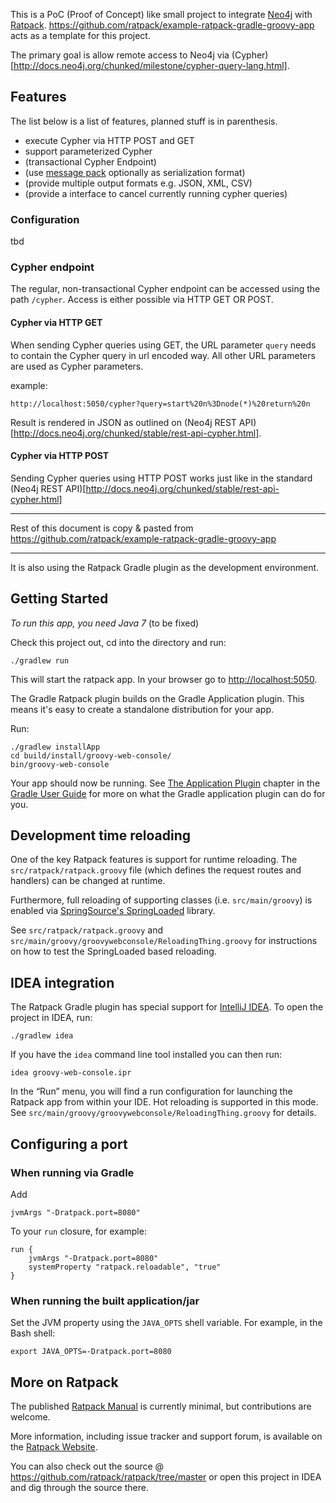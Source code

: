 This is a PoC (Proof of Concept) like small project to integrate [Neo4j](http://www.neo4j.org) with [Ratpack](http://www.ratpack-framework.org). <https://github.com/ratpack/example-ratpack-gradle-groovy-app> acts as a template for this project.

The primary goal is allow remote access to Neo4j via (Cypher)[http://docs.neo4j.org/chunked/milestone/cypher-query-lang.html].

## Features

The list below is a list of features, planned stuff is in parenthesis.

* execute Cypher via HTTP POST and GET
* support parameterized Cypher
* (transactional Cypher Endpoint)
* (use [message pack](http://msgpack.org/) optionally as serialization format)
* (provide multiple output formats e.g. JSON, XML, CSV)
* (provide a interface to cancel currently running cypher queries)


### Configuration

tbd

### Cypher endpoint

The regular, non-transactional Cypher endpoint can be accessed using the path `/cypher`. Access is either possible via HTTP GET OR POST.

#### Cypher via HTTP GET

When sending Cypher queries using GET, the URL parameter `query` needs to contain the Cypher query in url encoded way. All other URL parameters are used as Cypher parameters.

example:

```
http://localhost:5050/cypher?query=start%20n%3Dnode(*)%20return%20n
```

Result is rendered in JSON as outlined on (Neo4j REST API)[http://docs.neo4j.org/chunked/stable/rest-api-cypher.html].

#### Cypher via HTTP POST

Sending Cypher queries using HTTP POST works just like in the standard (Neo4j REST API)[http://docs.neo4j.org/chunked/stable/rest-api-cypher.html]

---

Rest of this document is copy & pasted from <https://github.com/ratpack/example-ratpack-gradle-groovy-app>

---

It is also using the Ratpack Gradle plugin as the development environment.

## Getting Started

*To run this app, you need Java 7* (to be fixed)

Check this project out, cd into the directory and run:

    ./gradlew run

This will start the ratpack app. In your browser go to <http://localhost:5050>.

The Gradle Ratpack plugin builds on the Gradle Application plugin. This means it's easy to create a standalone
distribution for your app.

Run:

    ./gradlew installApp
    cd build/install/groovy-web-console/
    bin/groovy-web-console

Your app should now be running. See [The Application Plugin](http://gradle.org/docs/current/userguide/application_plugin.html) chapter in the [Gradle User Guide](http://www.gradle.org/docs/current/userguide/userguide.html) for more on what
the Gradle application plugin can do for you.

## Development time reloading

One of the key Ratpack features is support for runtime reloading. The `src/ratpack/ratpack.groovy` file (which defines
the request routes and handlers) can be changed at runtime.

Furthermore, full reloading of supporting classes (i.e. `src/main/groovy`) is enabled via
[SpringSource's SpringLoaded](https://github.com/SpringSource/spring-loaded) library.

See `src/ratpack/ratpack.groovy` and `src/main/groovy/groovywebconsole/ReloadingThing.groovy` for instructions on how to test
the SpringLoaded based reloading.

## IDEA integration

The Ratpack Gradle plugin has special support for [IntelliJ IDEA](http://www.jetbrains.com/idea/download/). To open the project in IDEA, run:

    ./gradlew idea

If you have the `idea` command line tool installed you can then run:

    idea groovy-web-console.ipr

In the “Run” menu, you will find a run configuration for launching the Ratpack app from within your IDE. Hot reloading
is supported in this mode. See `src/main/groovy/groovywebconsole/ReloadingThing.groovy` for details.

## Configuring a port

### When running via Gradle

Add

    jvmArgs "-Dratpack.port=8080"

To your ```run``` closure, for example:

    run {
        jvmArgs "-Dratpack.port=8080"
        systemProperty "ratpack.reloadable", "true"
    }

### When running the built application/jar

Set the JVM property using the ```JAVA_OPTS``` shell variable.  For example, in the Bash shell:

    export JAVA_OPTS=-Dratpack.port=8080

## More on Ratpack

The published [Ratpack Manual](http://www.ratpack-framework.org/manual/snapshot/) is currently minimal, but contributions are welcome.

More information, including issue tracker and support forum, is available on the [Ratpack Website](http://www.ratpack-framework.org).

You can also check out the source @ https://github.com/ratpack/ratpack/tree/master or open this project in IDEA and
dig through the source there.
